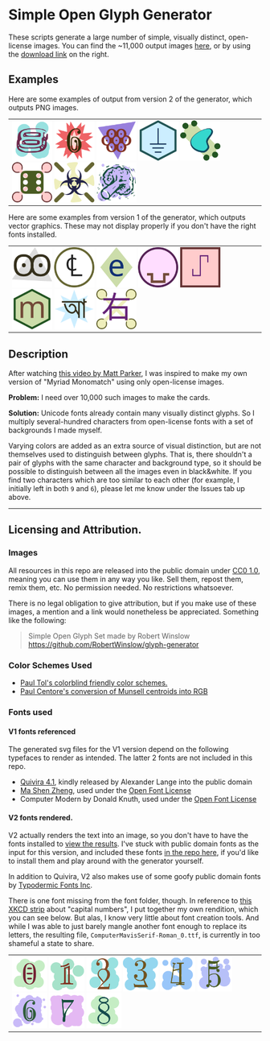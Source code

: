 # Simple Open Glyph Generator
These scripts generate a large number of simple, visually distinct, open-license images. You can find the ~11,000 output images [here](v2-PythonPIL/output/), or by using the [download link](https://github.com/RobertWinslow/glyph-generator/releases/) on the right.


## Examples

Here are some examples of output from version 2 of the generator, which outputs PNG images.

<table><tr><td>
<img src="v2-PythonPIL/output/blob-TDchrome-34.png" width="80">
<img src="v2-PythonPIL/output/star-xkcd-6.png" width="80">
<img src="v2-PythonPIL/output/triangle-quivira-220.png" width="80">
<img src="v2-PythonPIL/output/hex-quivira-505.png" width="80">
<img src="v2-PythonPIL/output/harsh-TDheart-2.png" width="80">
<img src="v2-PythonPIL/output/harsh-quivira-753.png" width="80">
<img src="v2-PythonPIL/output/flour-quivira-920.png" width="80">
<img src="v2-PythonPIL/output/blob-TDcounter-6.png" width="80">
</td></tr></table>


Here are some examples from version 1 of the generator, which outputs vector graphics. These may not display properly if you don't have the right fonts installed. 

<table><tr><td>
<img src="v1-SVGfill/outputvectors/glyph3-127.svg" width="80">
<img src="v1-SVGfill/outputvectors/glyph4-147.svg" width="80">
<img src="v1-SVGfill/outputvectors/glyph5-28.svg" width="80">
<img src="v1-SVGfill/outputvectors/glyph2-400.svg" width="80">
<img src="v1-SVGfill/outputvectors/glyph1-299.svg" width="80">
<img src="v1-SVGfill/outputvectors/glyph6-36.svg" width="80">
<img src="v1-SVGfill/outputvectors/glyph7-99.svg" width="80">
<img src="v1-SVGfill/outputvectors/glyph8-536.svg" width="80">
</td></tr></table>




## Description

After watching [this video by Matt Parker](https://www.youtube.com/watch?v=VTDKqW_GLkw), I was inspired to make my own version of "Myriad Monomatch" using only open-license images.

**Problem:** I need over 10,000 such images to make the cards.

**Solution:** Unicode fonts already contain many visually distinct glyphs. So I multiply several-hundred characters from open-license fonts with a set of backgrounds I made myself.

Varying colors are added as an extra source of visual distinction, but are not themselves used to distinguish between glyphs. That is, there shouldn't a pair of glyphs with the same character and background type, so it should be possible to distinguish between all the images even in black&white. If you find two characters which are too similar to each other (for example, I initially left in both `9` and `6`), please let me know under the Issues tab up above.



---

## Licensing and Attribution.


### Images
All resources in this repo are released into the public domain under [CC0 1.0](https://creativecommons.org/publicdomain/zero/1.0/), 
meaning you can use them in any way you like. Sell them, repost them, remix them, etc. No permission needed. No restrictions whatsoever.

There is no legal obligation to give attribution, but if you make use of these images, a mention and a link would nonetheless be appreciated.
Something like the following:

> Simple Open Glyph Set made by Robert Winslow https://github.com/RobertWinslow/glyph-generator



### Color Schemes Used
- [Paul Tol's colorblind friendly color schemes.](https://personal.sron.nl/~pault/)
- [Paul Centore's conversion of Munsell centroids into RGB](https://www.munsellcolourscienceforpainters.com/ISCCNBS/ISCCNBSSystem.html)

### Fonts used

#### V1 fonts referenced
The generated svg files for the V1 version depend on the following typefaces to render as intended. The latter 2 fonts are not included in this repo.
- [Quivira 4.1](http://www.quivira-font.com/), kindly released by Alexander Lange into the public domain 
- [Ma Shen Zheng](https://fonts.google.com/specimen/Ma+Shan+Zheng#glyphs), used under the [Open Font License](https://scripts.sil.org/cms/scripts/page.php?site_id=nrsi&id=OFL)
- Computer Modern by Donald Knuth, used under the [Open Font License](https://scripts.sil.org/cms/scripts/page.php?site_id=nrsi&id=OFL)

#### V2 fonts rendered.
V2 actually renders the text into an image, so you don't have to have the fonts installed to [view the results](v2-PythonPIL/output/). 
I've stuck with public domain fonts as the input for this version, and included these fonts [in the repo here](v2-PythonPIL/fonts/), if you'd like to install them and play around with the generator yourself. 

In addition to Quivira, V2 also makes use of some goofy public domain fonts by [Typodermic Fonts Inc](https://typodermicfonts.com/public-domain/).

There is one font missing from the font folder, though. In reference to [this XKCD strip](https://xkcd.com/2206/) about "capital numbers", I put together my own rendition, which you can see below. But alas, I know very little about font creation tools. And while I was able to just barely mangle another font enough to replace its letters, the resulting file, `ComputerMavisSerif-Roman_0.ttf`, is currently in too shameful a state to share.

<table><tr><td>
<img src="v2-PythonPIL/output/blob-xkcd-0.png" width="70">
<img src="v2-PythonPIL/output/blob-xkcd-1.png" width="70">
<img src="v2-PythonPIL/output/blob-xkcd-2.png" width="70">
<img src="v2-PythonPIL/output/blob-xkcd-3.png" width="70">
<img src="v2-PythonPIL/output/blob-xkcd-4.png" width="70">
<img src="v2-PythonPIL/output/blob-xkcd-5.png" width="70">
<img src="v2-PythonPIL/output/blob-xkcd-6.png" width="70">
<img src="v2-PythonPIL/output/blob-xkcd-7.png" width="70">
<img src="v2-PythonPIL/output/blob-xkcd-8.png" width="70">
</td></tr></table>




